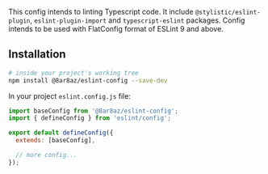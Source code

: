 This config intends to linting Typescript code. It include `@stylistic/eslint-plugin`, `eslint-plugin-import` and `typescript-eslint` packages.
Config intends to be used with FlatConfig format of ESLint 9 and above.

## Installation

```bash
# inside your project's working tree
npm install @8ar8az/eslint-config --save-dev
```

In your project `eslint.config.js` file:

```js
import baseConfig from '@8ar8az/eslint-config';
import { defineConfig } from 'eslint/config';

export default defineConfig({
  extends: [baseConfig],

  // more config...
});
```
